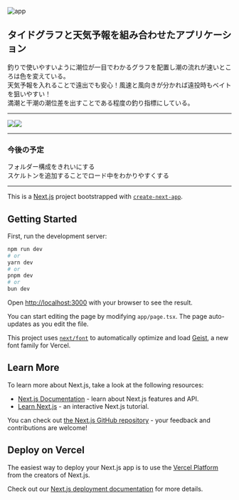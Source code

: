 ![app](https://github.com/user-attachments/assets/929f21ed-d146-4e78-ba93-24abd884693b)

## タイドグラフと天気予報を組み合わせたアプリケーション
釣りで使いやすいように潮位が一目でわかるグラフを配置し潮の流れが速いところは色を変えている。<br>
天気予報を入れることで遠出でも安心！風速と風向きが分かれば遠投時もベイトを狙いやすい！<br>
満潮と干潮の潮位差を出すことである程度の釣り指標にしている。<br>
<hr>

<img src="https://img.shields.io/badge/-TYPESCRIPT-000000.svg?logo=typescriptjs&style=for-the-badge"><img src="https://img.shields.io/badge/-NEXT.JS-000000.svg?logo=typescriptjs&style=for-the-badge">

<hr>

### 今後の予定
フォルダー構成をきれいにする<br>
スケルトンを追加することでロード中をわかりやすくする<br>

<hr>

This is a [Next.js](https://nextjs.org) project bootstrapped with [`create-next-app`](https://nextjs.org/docs/app/api-reference/cli/create-next-app).

## Getting Started

First, run the development server:

```bash
npm run dev
# or
yarn dev
# or
pnpm dev
# or
bun dev
```

Open [http://localhost:3000](http://localhost:3000) with your browser to see the result.

You can start editing the page by modifying `app/page.tsx`. The page auto-updates as you edit the file.

This project uses [`next/font`](https://nextjs.org/docs/app/building-your-application/optimizing/fonts) to automatically optimize and load [Geist](https://vercel.com/font), a new font family for Vercel.

## Learn More

To learn more about Next.js, take a look at the following resources:

- [Next.js Documentation](https://nextjs.org/docs) - learn about Next.js features and API.
- [Learn Next.js](https://nextjs.org/learn) - an interactive Next.js tutorial.

You can check out [the Next.js GitHub repository](https://github.com/vercel/next.js) - your feedback and contributions are welcome!

## Deploy on Vercel

The easiest way to deploy your Next.js app is to use the [Vercel Platform](https://vercel.com/new?utm_medium=default-template&filter=next.js&utm_source=create-next-app&utm_campaign=create-next-app-readme) from the creators of Next.js.

Check out our [Next.js deployment documentation](https://nextjs.org/docs/app/building-your-application/deploying) for more details.
